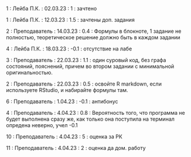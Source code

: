 1 : Лейба П.К. : 02.03.23 : 1 : зачтено

1 : Лейба П.К. : 12.03.23 : 1.5 : зачтены доп. задания

2 : Преподаватель : 14.03.23 : 0.4 : Формулы в блокноте, 1 задание не полностью, теоретическое решение должно быть в каждом задании

4 : Лейба П.К. : 18.03.23 : -0.1 : отсутствие на лабе

3 : Преподаватель : 22.03.23 : 1.1 : один суровый код, без графа состояний, пояснений, причем во втором задании с минимальной оригинальностью.

2 : Преподаватель : 22.03.23 : 0.5 : освойте R markdown, если используете RStudio, и набирайте формулы там.

6 : Преподаватель : 1.04.23 : -0.1 : антибонус

4 : Преподаватель : 4.04.23 : 0.8 : Вероятность того, что программа не будет выполнена сразу же, как только она поступила на терминал опредена неверно, учел -0.1

10 : Преподаватель : 4.04.23 : 5 : оценка за РК

11 : Преподаватель : 4.04.23 : 2 : оценка да дом. работу
